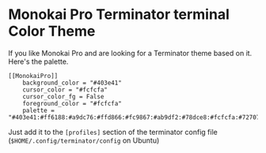 # Monokai Pro Terminator terminal Color Theme

If you like Monokai Pro and are looking for a Terminator theme based on it. Here's the palette.
```
[[MonokaiPro]]
    background_color = "#403e41"
    cursor_color = "#fcfcfa"
    cursor_color_fg = False
    foreground_color = "#fcfcfa"
    palette = "#403e41:#ff6188:#a9dc76:#ffd866:#fc9867:#ab9df2:#78dce8:#fcfcfa:#727072:#ff6188:#a9dc76:#ffd866:#fc9867:#ab9df2:#78dce8:#fcfcfa"
```

Just add it to the `[profiles]` section of the terminator config file (`$HOME/.config/terminator/config` on Ubuntu)


